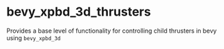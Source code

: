 # bevy_xpbd_3d_thrusters
Provides a base level of functionality for controlling child thrusters in bevy using `bevy_xpbd_3d`
